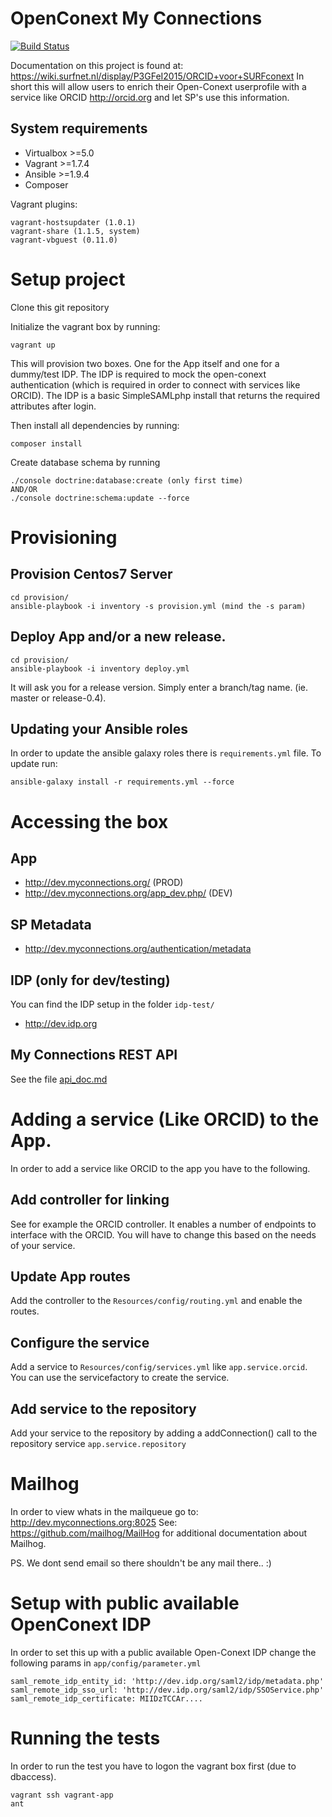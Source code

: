 # OpenConext My Connections

[![Build Status](https://travis-ci.org/SURFnet/OpenConext-MyConnections.svg)](https://travis-ci.org/SURFnet/OpenConext-MyConnections)

Documentation on this project is found at: https://wiki.surfnet.nl/display/P3GFeI2015/ORCID+voor+SURFconext
In short this will allow users to enrich their Open-Conext userprofile with a service like ORCID http://orcid.org
and let SP's use this information.

## System requirements

* Virtualbox >=5.0
* Vagrant >=1.7.4
* Ansible >=1.9.4
* Composer

Vagrant plugins:

    vagrant-hostsupdater (1.0.1)
    vagrant-share (1.1.5, system)
    vagrant-vbguest (0.11.0)

# Setup project

Clone this git repository

Initialize the vagrant box by running:

    vagrant up

This will provision two boxes. One for the App itself and one for a dummy/test IDP.
The IDP is required to mock the open-conext authentication (which is required in order to connect with services like ORCID).
The IDP is a basic SimpleSAMLphp install that returns the required attributes after login.

Then install all dependencies by running:

    composer install


Create database schema by running

    ./console doctrine:database:create (only first time)
    AND/OR
    ./console doctrine:schema:update --force


# Provisioning

## Provision Centos7 Server
    cd provision/
    ansible-playbook -i inventory -s provision.yml (mind the -s param)

## Deploy App and/or a new release.
    cd provision/
    ansible-playbook -i inventory deploy.yml

It will ask you for a release version. Simply enter a branch/tag name. (ie. master or release-0.4).

## Updating your Ansible roles
In order to update the ansible galaxy roles there is `requirements.yml` file. To update run:

    ansible-galaxy install -r requirements.yml --force

# Accessing the box

## App
 - http://dev.myconnections.org/ (PROD)
 - http://dev.myconnections.org/app_dev.php/ (DEV)
 
## SP Metadata
 - http://dev.myconnections.org/authentication/metadata

## IDP (only for dev/testing)
You can find the IDP setup in the folder `idp-test/`

 - http://dev.idp.org

## My Connections REST API
See the file [api_doc.md](api_doc.md)

# Adding a service (Like ORCID) to the App.
In order to add a service like ORCID to the app you have to the following.

## Add controller for linking
See for example the ORCID controller. It enables a number of endpoints to interface with the ORCID.
You will have to change this based on the needs of your service.

## Update App routes
Add the controller to the `Resources/config/routing.yml` and enable the routes.

## Configure the service
Add a service to `Resources/config/services.yml` like `app.service.orcid`.
You can use the servicefactory to create the service.

## Add service to the repository
Add your service to the repository by adding a addConnection() call to the repository service `app.service.repository`

# Mailhog
In order to view whats in the mailqueue go to: http://dev.myconnections.org:8025
See: https://github.com/mailhog/MailHog for additional documentation about Mailhog.

PS. We dont send email so there shouldn't be any mail there.. :)

# Setup with public available OpenConext IDP

In order to set this up with a public available Open-Conext IDP change the following params in `app/config/parameter.yml`

    saml_remote_idp_entity_id: 'http://dev.idp.org/saml2/idp/metadata.php'
    saml_remote_idp_sso_url: 'http://dev.idp.org/saml2/idp/SSOService.php'
    saml_remote_idp_certificate: MIIDzTCCAr....

# Running the tests
In order to run the test you have to logon the vagrant box first (due to dbaccess).

    vagrant ssh vagrant-app
    ant
